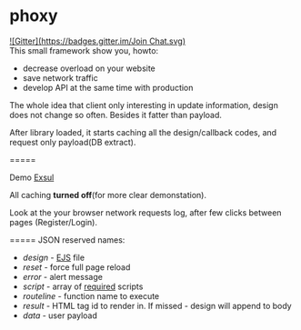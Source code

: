 phoxy
=====
[![Gitter](https://badges.gitter.im/Join Chat.svg)](https://gitter.im/Enelar/phoxy?utm_source=badge&utm_medium=badge&utm_campaign=pr-badge&utm_content=badge)
<br>
This small framework show you, howto:<br>
<ul>
<li>decrease overload on your website</li>
<li>save network traffic</li>
<li>develop API at the same time with production</li>
</ul>

<p>The whole idea that client only interesting in update information, design does not change so often. Besides it fatter than payload.</p>
<p>After library loaded, it starts caching all the design/callback codes, and request only payload(DB extract).</p>

=====
<p>Demo <a href='http://exsul.net/phoxy/'>Exsul</a></p>
<p>All caching <b>turned off</b>(for more clear demonstation).</o>
<p>Look at the your browser network requests log, after few clicks between pages (Register/Login).</p>

=====
JSON reserved names:
<ul>
<li><i>design</i> - <a href='http://embeddedjs.com/'>EJS</a> file</li>
<li><i>reset</i> - force full page reload</li>
<li><i>error</i> - alert message</li>
<li><i>script</i> - array of <a href='http://requirejs.org/'>required</a> scripts</li>
<li><i>routeline</i> - function name to execute</li>
<li><i>result</i> - HTML tag id to render in. If missed - design will append to body</li>
<li><i>data</i> - user payload</li>
</ul>
